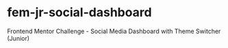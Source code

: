 # fem-jr-social-dashboard
Frontend Mentor Challenge -  Social Media Dashboard with Theme Switcher (Junior)
